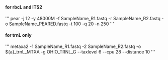 # 
#### for rbcL and ITS2
'''
pear -j 12 -y 48000M -f SampleName_R1.fastq -r SampleName_R2.fastq -o SampleName_PEARED.fastq -t 100 -q 20 -n 250
'''

#### for trnL only
'''
metaxa2 -1 SampleName_R1.fastq -2 SampleName_R2.fastq -o ${a}_trnL_MTXA -g OHIO_TRNL_G --taxlevel 6 --cpu 28 --distance 10
'''

